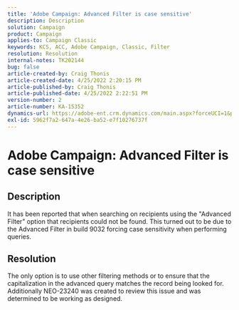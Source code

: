 ```yaml
---
title: 'Adobe Campaign: Advanced Filter is case sensitive'
description: Description
solution: Campaign
product: Campaign
applies-to: Campaign Classic
keywords: KCS, ACC, Adobe Campaign, Classic, Filter
resolution: Resolution
internal-notes: TK202144
bug: false
article-created-by: Craig Thonis
article-created-date: 4/25/2022 2:20:15 PM
article-published-by: Craig Thonis
article-published-date: 4/25/2022 2:22:51 PM
version-number: 2
article-number: KA-15352
dynamics-url: https://adobe-ent.crm.dynamics.com/main.aspx?forceUCI=1&pagetype=entityrecord&etn=knowledgearticle&id=c8c1fece-a2c4-ec11-a7b6-0022480a1ec2
exl-id: 5962f7a2-647a-4e26-ba52-e7f10276737f
---
```

# Adobe Campaign: Advanced Filter is case sensitive

## Description


It has been reported that when searching on recipients using the "Advanced Filter" option that recipients could not be found. This turned out to be due to the Advanced Filter in build 9032 forcing case sensitivity when performing queries.


## Resolution


The only option is to use other filtering methods or to ensure that the capitalization in the advanced query matches the record being looked for. Additionally NEO-23240 was created to review this issue and was determined to be working as designed.
